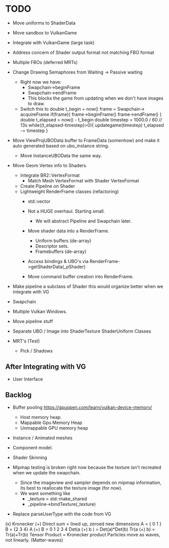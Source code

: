 

# TODO
* Move uniforms to ShaderData
* Move sandbox to VulkanGame 
* Integrate with VulkanGame (large task)
* Address concern of Shader output format not matching FBO format
* Multiple FBOs (deferred MRTs)
* Change Drawing Semaphores from Waiting -> Passive waiting 
  * Right now we have:
    * Swapchain->beginFrame
    * Swapchain->endFrame
    * This blocks the game from updating when we don't have images to draw.
  * Switch this to 
    double t_begin = now()
    frame = Swapchain-> acquireFrame
    if(frame){
      frame->beginFrame()
      frame->endFrame()
    }
    double t_elapsed = now() - t_begin
    double timestep = 1000.0 / 60 // 13s
    while((t_elapsed-timestep)>0){
      updategame(timestep)
      t_elapsed -= timestep
    }

* Move ViewProjUBOData buffer to FrameData (somenhow) and make it auto generated based on ubo_instance string.
  * Move InstanceUBOData the same way.

* Move Geom Vertex info to Shaders.
  * Integrate BR2::VertexFormat
    * Match Mesh VertexFormat with Shader VertexFormat
  * Create Pipeline on Shader
  * Lightweight RenderFrame classes (refactoring)
    * std::vector<RenderFrame>
    * Not a HUGE overhaul. Starting small. 
      * We will abstract Pipeline and Swapchain later.
    * Move shader data into a RenderFrame.
      * Uniform buffers (de-array)
      * Descriptor sets.
      * Framebuffers (de-array)
    * Access bindings & UBO's via RenderFrame->getShaderData(_pShader)  

    * Move command buffer creation into RenderFrame.

* Make pipeline a subclass of Shader  this would organize better when we integrate with VG

* Swapchain
* Multiple Vulkan Windows.
* Move pipeline stuff
* Separate UBO / Image into ShaderTexture ShaderUniform Classes

* MRT's  (Test)
  * Pick / Shadows

## After Integrating with VG
* User Interface

## Backlog
* Buffer pooling  https://gpuopen.com/learn/vulkan-device-memory/
    * Host memory heap. 
    * Mappable Gpu Memory Heap
    * Unmappable GPU memory heap
* Instance / Animated meshes
* Component model.
* Shader Skinning

* Mipmap testing is broken right now because the texture isn't recreated when we update the swapchain.
  * Since the imageview and sampler depends on mipmap information, its best to reallocate the texture image (for now).
  * We want something like
    * _texture = std::make_shared<VulkanTextureImage>
    * _pipeline->bindTexture(_texture)

* Replace parseUserType with the code from VG



(x) Kronecker
(+) Direct sum = lined up, zeroed new dimensions
A = { 0 1 } B = {2 3 4}
A (+) B = 0 1 2 3 4
Det(a (+) b ) = Det(a)*Det(b)
Tr(a (+) b) = Tr(a)+Tr(b)
Tensor Product = Kronecker product
Particles move as waves, not linearly. (Matter-waves)
